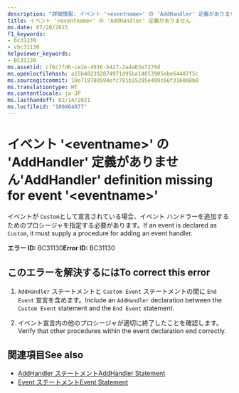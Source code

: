 ```yaml
---
description: "詳細情報: イベント '<eventname>' の 'AddHandler' 定義がありません"
title: イベント '<eventname>' の 'AddHandler' 定義がありません
ms.date: 07/20/2015
f1_keywords:
- bc31130
- vbc31130
helpviewer_keywords:
- BC31130
ms.assetid: cf6c7fd6-ce2e-4916-b427-2a4a63e7279d
ms.openlocfilehash: a15b482392874971d95ba14853905ebe64407f5c
ms.sourcegitcommit: 10e719780594efc781b15295e499c66f316068b8
ms.translationtype: HT
ms.contentlocale: ja-JP
ms.lasthandoff: 02/14/2021
ms.locfileid: "100464977"
---
```

# <a name="addhandler-definition-missing-for-event-eventname"></a><span data-ttu-id="ff820-103">イベント '\<eventname>' の 'AddHandler' 定義がありません</span><span class="sxs-lookup"><span data-stu-id="ff820-103">'AddHandler' definition missing for event '\<eventname>'</span></span>

<span data-ttu-id="ff820-104">イベントが `Custom`として宣言されている場合、イベント ハンドラーを追加するためのプロシージャを指定する必要があります。</span><span class="sxs-lookup"><span data-stu-id="ff820-104">If an event is declared as `Custom`, it must supply a procedure for adding an event handler.</span></span>  
  
 <span data-ttu-id="ff820-105">**エラー ID:** BC31130</span><span class="sxs-lookup"><span data-stu-id="ff820-105">**Error ID:** BC31130</span></span>  
  
## <a name="to-correct-this-error"></a><span data-ttu-id="ff820-106">このエラーを解決するには</span><span class="sxs-lookup"><span data-stu-id="ff820-106">To correct this error</span></span>  
  
1. <span data-ttu-id="ff820-107">`AddHandler` ステートメントと `Custom Event` ステートメントの間に `End Event` 宣言を含めます。</span><span class="sxs-lookup"><span data-stu-id="ff820-107">Include an `AddHandler` declaration between the `Custom Event` statement and the `End Event` statement.</span></span>  
  
2. <span data-ttu-id="ff820-108">イベント宣言内の他のプロシージャが適切に終了したことを確認します。</span><span class="sxs-lookup"><span data-stu-id="ff820-108">Verify that other procedures within the event declaration end correctly.</span></span>  
  
## <a name="see-also"></a><span data-ttu-id="ff820-109">関連項目</span><span class="sxs-lookup"><span data-stu-id="ff820-109">See also</span></span>

- [<span data-ttu-id="ff820-110">AddHandler ステートメント</span><span class="sxs-lookup"><span data-stu-id="ff820-110">AddHandler Statement</span></span>](../language-reference/statements/addhandler-statement.md)
- [<span data-ttu-id="ff820-111">Event ステートメント</span><span class="sxs-lookup"><span data-stu-id="ff820-111">Event Statement</span></span>](../language-reference/statements/event-statement.md)

